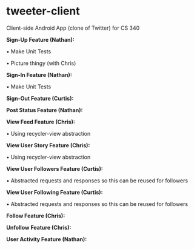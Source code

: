 # tweeter-client
Client-side Android App (clone of Twitter) for CS 340

**Sign-Up Feature (Nathan):**

•	Make Unit Tests

•	Picture thingy (with Chris)

**Sign-In Feature (Nathan):**

•	Make Unit Tests

**Sign-Out Feature (Curtis):**

**Post Status Feature (Nathan):**

**View Feed Feature (Chris):**

•	Using recycler-view abstraction

**View User Story Feature (Chris):**

•	Using recycler-view abstraction

**View User Followers Feature (Curtis):**

•	Abstracted requests and responses so this can be reused for followers

**View User Following Feature (Curtis):**

•	Abstracted requests and responses so this can be reused for followers

**Follow Feature (Chris):**

**Unfollow Feature (Chris):**

**User Activity Feature (Nathan):**

